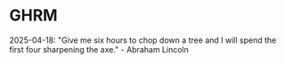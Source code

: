 # GHRM

2025-04-18: "Give me six hours to chop down a tree and I will spend the first four sharpening the axe." - Abraham Lincoln